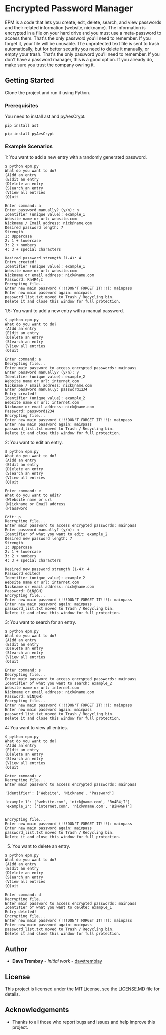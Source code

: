 # Encrypted Password Manager

EPM is a code that lets you create, edit, delete, search, and view passwords and their related information (website, nickname).
The information is encrypted in a file on your hard drive and you must use a meta-password to access them. That's the only password
you'll need to remember. If you forget it, your file will be unusable. The unprotected text file is sent to trash automatically, but 
for better security you need to delete it manually, or empty your trash. That's the only password you'll need to remember. If you don't 
have a password manager, this is a good option. If you already do, make sure you trust the company owning it.

## Getting Started

Clone the project and run it using Python.

### Prerequisites

You need to install ast and pyAesCrypt.

```
pip install ast

pip install pyAesCrypt
```

### Example Scenarios

1: You want to add a new entry with a randomly generated password.

```
$ python epm.py
What do you want to do?
(A)dd an entry
(E)dit an entry
(D)elete an entry
(S)earch an entry
(V)iew all entries
(Q)uit

Enter command: a
Enter password manually? (y/n): n
Identifier (unique value): example_1
Website name or url: website.com
Nickname / Email address: nick@name.com
Desired password length: 7
Strength
1: Uppercase
2: 1 + lowercase
3: 2 + numbers
4: 3 + special characters

Desired password strength (1-4): 4
Entry created!
Identifier (unique value): example_1
Website name or url: website.com
Nickname or email address: nick@name.com
Password: Rn4R4;I
Encrypting file...
Enter new main password (!!!DON'T FORGET IT!!!): mainpass
Enter new main password again: mainpass
password_list.txt moved to Trash / Recycling bin.
Delete it and close this window for full protection.
```

1.5: You want to add a new entry with a manual password.

```
$ python epm.py
What do you want to do?
(A)dd an entry
(E)dit an entry
(D)elete an entry
(S)earch an entry
(V)iew all entries
(Q)uit

Enter command: a
Decrypting file...
Enter main password to access encrypted passwords: mainpass
Enter password manually? (y/n): y
Identifier (unique value): example_2
Website name or url: internet.com
Nickname / Email address: nick@name.com
Enter password manually: password1234
Entry created!
Identifier (unique value): example_2
Website name or url: internet.com
Nickname or email address: nick@name.com
Password: password1234
Encrypting file...
Enter new main password (!!!DON'T FORGET IT!!!): mainpass
Enter new main password again: mainpass
password_list.txt moved to Trash / Recycling bin.
Delete it and close this window for full protection.
```

2: You want to edit an entry.

```
$ python epm.py
What do you want to do?
(A)dd an entry
(E)dit an entry
(D)elete an entry
(S)earch an entry
(V)iew all entries
(Q)uit

Enter command: e
What do you want to edit?
(W)ebsite name or url
(N)ickname or Email address
(P)assword

Edit: p
Decrypting file...
Enter main password to access encrypted passwords: mainpass
Enter password manually? (y/n): n 
Identifier of what you want to edit: example_2
Desired new password length: 7
Strength
1: Uppercase
2: 1 + lowercase
3: 2 + numbers
4: 3 + special characters

Desired new password strength (1-4): 4
Password edited!
Identifier (unique value): example_2
Website name or url: internet.com
Nickname or email address: nick@name.com
Password: BiN@GH)
Encrypting file...
Enter new main password (!!!DON'T FORGET IT!!!): mainpass
Enter new main password again: mainpass
password_list.txt moved to Trash / Recycling bin.
Delete it and close this window for full protection.
```

3: You want to search for an entry.

```
$ python epm.py
What do you want to do?
(A)dd an entry
(E)dit an entry
(D)elete an entry
(S)earch an entry
(V)iew all entries
(Q)uit

Enter command: s
Decrypting file...
Enter main password to access encrypted passwords: mainpass
Identifier of what you want to search: example_2
Website name or url: internet.com
Nickname or email address: nick@name.com
Password: BiN@GH)
Encrypting file...
Enter new main password (!!!DON'T FORGET IT!!!): mainpass
Enter new main password again: mainpass
password_list.txt moved to Trash / Recycling bin.
Delete it and close this window for full protection.
```

4: You want to view all entries.

```
$ python epm.py
What do you want to do?
(A)dd an entry
(E)dit an entry
(D)elete an entry
(S)earch an entry
(V)iew all entries
(Q)uit

Enter command: v
Decrypting file...
Enter main password to access encrypted passwords: mainpass

'Identifier': ['Website', 'Nickname', 'Password']

'example_1': ['website.com', 'nick@name.com', 'Rn4R4;I']
'example_2': ['internet.com', 'nick@name.com', 'BiN@GH)']


Encrypting file...
Enter new main password (!!!DON'T FORGET IT!!!): mainpass
Enter new main password again: mainpass
password_list.txt moved to Trash / Recycling bin.
Delete it and close this window for full protection.
```

5. You want to delete an entry.

```
$ python epm.py
What do you want to do?
(A)dd an entry
(E)dit an entry
(D)elete an entry
(S)earch an entry
(V)iew all entries
(Q)uit

Enter command: d
Decrypting file...
Enter main password to access encrypted passwords: mainpass
Identifier of what you want to delete: example_1
Entry deleted!
Encrypting file...
Enter new main password (!!!DON'T FORGET IT!!!): mainpass
Enter new main password again: mainpass
password_list.txt moved to Trash / Recycling bin.
Delete it and close this window for full protection.
```

## Author

* **Dave Trembay** - *Initial work* - [davetremblay](https://github.com/davetremblay)

## License

This project is licensed under the MIT License, see the [LICENSE.MD](LICENSE.MD) file for details.

## Acknowledgements

* Thanks to all those who report bugs and issues and help improve this project.

